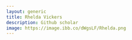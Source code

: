 ```yaml
---
layout: generic
title: Rhelda Vickers
description: Github scholar
image: https://image.ibb.co/dWgsLF/Rhelda.png
---
```


